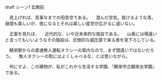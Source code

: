 draft シーン1 玄関前

　見上げれば、見事なまでの田舎空である。
　澄んだ空気。抜けるような青。昼間も美しいが、夜になるとそれは美しい星空が広がるに違いない。

　正面を見れば、
　近代的な、いや近未来的な施設である。
　山奥には場違いと言ってもいいようなその施設は、圧倒的な威圧感で来る者を見下ろしている。


　鯖栄駅からの直通無人運転タクシーの案内なので、まず間違いではないだろう。
　無人タクシーの割にはよくしゃべるな、とは思いながら。

　何にせよ、この建物が、私がこれから生活する学園、『鯖栄市立鯖栄女学園』である。

